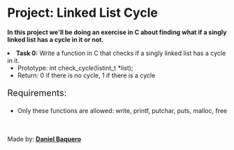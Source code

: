 <html>
<h1>Project: Linked List Cycle</h1>
<p><strong>In this project we'll be doing an exercise in C about finding what if a singly linked list has a cycle in it or not.</strong></p>
<body>
<li><strong>Task 0:</strong> Write a function in C that checks if a singly linked list has a cycle in it.
<ul>
<li>Prototype: int check_cycle(listint_t *list);</li>
<li>Return: 0 if there is no cycle, 1 if there is a cycle</li>
</ul>
<p style="font-size: 20px">Requirements:</p>
<ul>
<li>Only these functions are allowed: write, printf, putchar, puts, malloc, free</li>
</ul>
</li>
</body>
<br>
<br>
<footer>Made by: <strong><a href="https://github.com/DanielBaquero28">Daniel Baquero</a></strong></footer>
</html>